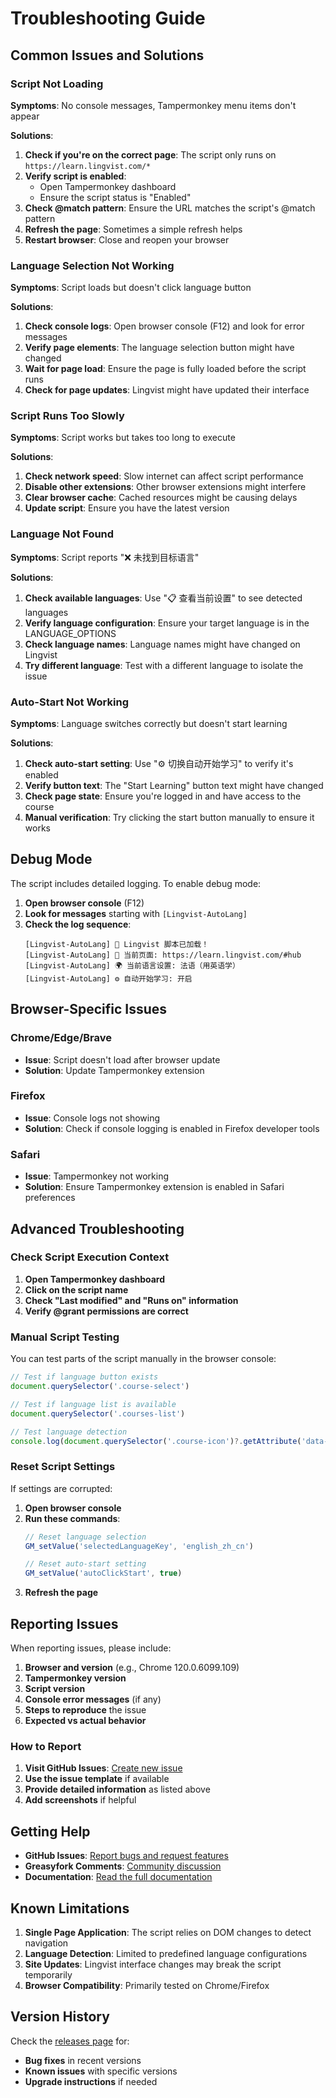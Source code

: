 # Troubleshooting Guide

## Common Issues and Solutions

### Script Not Loading

**Symptoms**: No console messages, Tampermonkey menu items don't appear

**Solutions**:
1. **Check if you're on the correct page**: The script only runs on `https://learn.lingvist.com/*`
2. **Verify script is enabled**: 
   - Open Tampermonkey dashboard
   - Ensure the script status is "Enabled"
3. **Check @match pattern**: Ensure the URL matches the script's @match pattern
4. **Refresh the page**: Sometimes a simple refresh helps
5. **Restart browser**: Close and reopen your browser

### Language Selection Not Working

**Symptoms**: Script loads but doesn't click language button

**Solutions**:
1. **Check console logs**: Open browser console (F12) and look for error messages
2. **Verify page elements**: The language selection button might have changed
3. **Wait for page load**: Ensure the page is fully loaded before the script runs
4. **Check for page updates**: Lingvist might have updated their interface

### Script Runs Too Slowly

**Symptoms**: Script works but takes too long to execute

**Solutions**:
1. **Check network speed**: Slow internet can affect script performance
2. **Disable other extensions**: Other browser extensions might interfere
3. **Clear browser cache**: Cached resources might be causing delays
4. **Update script**: Ensure you have the latest version

### Language Not Found

**Symptoms**: Script reports "❌ 未找到目标语言"

**Solutions**:
1. **Check available languages**: Use "📋 查看当前设置" to see detected languages
2. **Verify language configuration**: Ensure your target language is in the LANGUAGE_OPTIONS
3. **Check language names**: Language names might have changed on Lingvist
4. **Try different language**: Test with a different language to isolate the issue

### Auto-Start Not Working

**Symptoms**: Language switches correctly but doesn't start learning

**Solutions**:
1. **Check auto-start setting**: Use "⚙️ 切换自动开始学习" to verify it's enabled
2. **Verify button text**: The "Start Learning" button text might have changed
3. **Check page state**: Ensure you're logged in and have access to the course
4. **Manual verification**: Try clicking the start button manually to ensure it works

## Debug Mode

The script includes detailed logging. To enable debug mode:

1. **Open browser console** (F12)
2. **Look for messages** starting with `[Lingvist-AutoLang]`
3. **Check the log sequence**:
   ```
   [Lingvist-AutoLang] 🚀 Lingvist 脚本已加载！
   [Lingvist-AutoLang] 📍 当前页面: https://learn.lingvist.com/#hub
   [Lingvist-AutoLang] 🌍 当前语言设置: 法语（用英语学）
   [Lingvist-AutoLang] ⚙️ 自动开始学习: 开启
   ```

## Browser-Specific Issues

### Chrome/Edge/Brave
- **Issue**: Script doesn't load after browser update
- **Solution**: Update Tampermonkey extension

### Firefox
- **Issue**: Console logs not showing
- **Solution**: Check if console logging is enabled in Firefox developer tools

### Safari
- **Issue**: Tampermonkey not working
- **Solution**: Ensure Tampermonkey extension is enabled in Safari preferences

## Advanced Troubleshooting

### Check Script Execution Context

1. **Open Tampermonkey dashboard**
2. **Click on the script name**
3. **Check "Last modified" and "Runs on" information**
4. **Verify @grant permissions are correct**

### Manual Script Testing

You can test parts of the script manually in the browser console:

```javascript
// Test if language button exists
document.querySelector('.course-select')

// Test if language list is available
document.querySelector('.courses-list')

// Test language detection
console.log(document.querySelector('.course-icon')?.getAttribute('data-value'))
```

### Reset Script Settings

If settings are corrupted:

1. **Open browser console**
2. **Run these commands**:
   ```javascript
   // Reset language selection
   GM_setValue('selectedLanguageKey', 'english_zh_cn')
   
   // Reset auto-start setting
   GM_setValue('autoClickStart', true)
   ```
3. **Refresh the page**

## Reporting Issues

When reporting issues, please include:

1. **Browser and version** (e.g., Chrome 120.0.6099.109)
2. **Tampermonkey version**
3. **Script version**
4. **Console error messages** (if any)
5. **Steps to reproduce** the issue
6. **Expected vs actual behavior**

### How to Report

1. **Visit GitHub Issues**: [Create new issue](https://github.com/username/lingvist-smart-language-selector/issues/new)
2. **Use the issue template** if available
3. **Provide detailed information** as listed above
4. **Add screenshots** if helpful

## Getting Help

- **GitHub Issues**: [Report bugs and request features](https://github.com/username/lingvist-smart-language-selector/issues)
- **Greasyfork Comments**: [Community discussion](https://greasyfork.org/en/scripts/546018-lingvist-%E6%99%BA%E8%83%BD%E8%AF%AD%E8%A8%80%E9%80%89%E6%8B%A9%E5%99%A8)
- **Documentation**: [Read the full documentation](../README.md)

## Known Limitations

1. **Single Page Application**: The script relies on DOM changes to detect navigation
2. **Language Detection**: Limited to predefined language configurations
3. **Site Updates**: Lingvist interface changes may break the script temporarily
4. **Browser Compatibility**: Primarily tested on Chrome/Firefox

## Version History

Check the [releases page](https://github.com/username/lingvist-smart-language-selector/releases) for:
- **Bug fixes** in recent versions
- **Known issues** with specific versions
- **Upgrade instructions** if needed
